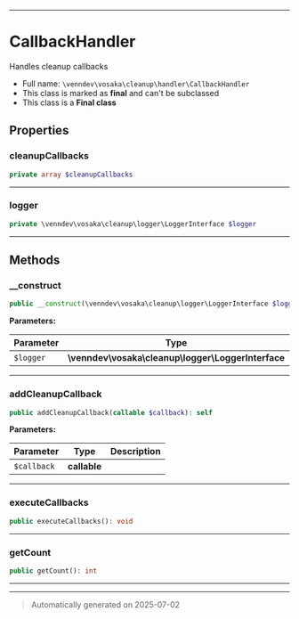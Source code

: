 ***

# CallbackHandler

Handles cleanup callbacks



* Full name: `\venndev\vosaka\cleanup\handler\CallbackHandler`
* This class is marked as **final** and can't be subclassed
* This class is a **Final class**



## Properties


### cleanupCallbacks



```php
private array $cleanupCallbacks
```






***

### logger



```php
private \venndev\vosaka\cleanup\logger\LoggerInterface $logger
```






***

## Methods


### __construct



```php
public __construct(\venndev\vosaka\cleanup\logger\LoggerInterface $logger): mixed
```








**Parameters:**

| Parameter | Type | Description |
|-----------|------|-------------|
| `$logger` | **\venndev\vosaka\cleanup\logger\LoggerInterface** |  |





***

### addCleanupCallback



```php
public addCleanupCallback(callable $callback): self
```








**Parameters:**

| Parameter | Type | Description |
|-----------|------|-------------|
| `$callback` | **callable** |  |





***

### executeCallbacks



```php
public executeCallbacks(): void
```












***

### getCount



```php
public getCount(): int
```












***


***
> Automatically generated on 2025-07-02
